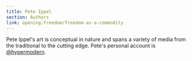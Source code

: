 ```yaml
---
title: Pete Ippel
section: Authors
link: opening:freedom/freedom-as-a-commodity
---
```


Pete Ippel's art is conceptual in nature and spans a variety of media from the
traditional to the cutting edge. Pete's personal account is
[@hypermodern](https://twitter.com/hypermodern).


